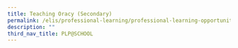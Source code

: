 ```yaml
---
title: Teaching Oracy (Secondary)
permalink: /elis/professional-learning/professional-learning-opportunities/secondary/teaching-oracy/
description: ""
third_nav_title: PLP@SCHOOL
---
```

